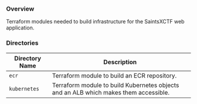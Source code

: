 ### Overview

Terraform modules needed to build infrastructure for the SaintsXCTF web application.

### Directories

| Directory Name    | Description                                                                            |
|-------------------|----------------------------------------------------------------------------------------|
| `ecr`             | Terraform module to build an ECR repository.                                           |
| `kubernetes`      | Terraform module to build Kubernetes objects and an ALB which makes them accessible.   |